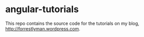 # angular-tutorials

This repo contains the source code for the tutorials on my blog, http://forrestlyman.wordpress.com.
